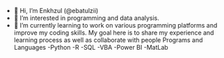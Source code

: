 - 👋 Hi, I’m Enkhzul (@ebatulzii)
- 👀 I’m interested in programming and data analysis.
- 🌱 I’m currently learning to work on various programming platforms and improve my coding skills. My goal here is to share my experience and learning process as well as collaborate with people
Programs and Languages
-Python
-R
-SQL
-VBA
-Power BI
-MatLab

